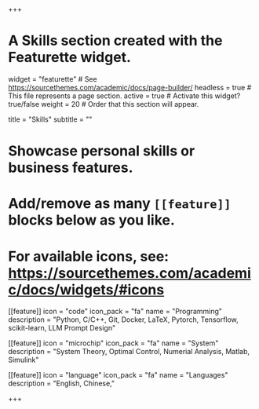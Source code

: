 +++
# A Skills section created with the Featurette widget.
widget = "featurette"  # See https://sourcethemes.com/academic/docs/page-builder/
headless = true  # This file represents a page section.
active = true  # Activate this widget? true/false
weight = 20  # Order that this section will appear.

title = "Skills"
subtitle = ""

# Showcase personal skills or business features.
# 
# Add/remove as many `[[feature]]` blocks below as you like.
# 
# For available icons, see: https://sourcethemes.com/academic/docs/widgets/#icons

[[feature]]
  icon = "code"
  icon_pack = "fa"
  name = "Programming"
  description = "Python, C/C++, Git, Docker, LaTeX, Pytorch, Tensorflow, scikit-learn,  LLM Prompt Design"
  
[[feature]]
  icon = "microchip"
  icon_pack = "fa"
  name = "System"
  description = "System Theory, Optimal Control, Numerial Analysis, Matlab, Simulink"  
  
[[feature]]
  icon = "language"
  icon_pack = "fa"
  name = "Languages"
  description = "English,  Chinese,"

+++
